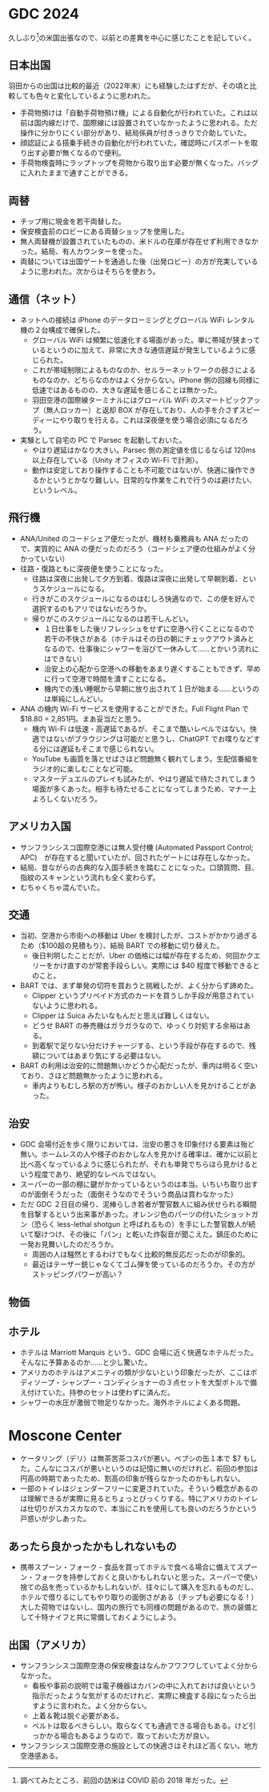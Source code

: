 # GDC 2024

久しぶり[^1]の米国出張なので、以前との差異を中心に感じたことを記していく。

[^1]: 調べてみたところ、前回の訪米は COVID 前の 2018 年だった。

## 日本出国

羽田からの出国は比較的最近（2022年末）にも経験したはずだが、その頃と比較しても色々と変化しているように思われた。

- 手荷物預けは「自動手荷物預け機」による自動化が行われていた。これは以前は国内線だけで、国際線には設置されていなかったように思われる。ただ操作に分かりにくい部分があり、結局係員が付きっきりで介助していた。
- 顔認証による搭乗手続きの自動化が行われていた。確認時にパスポートを取り出す必要が無くなるので便利。
- 手荷物検査時にラップトップを荷物から取り出す必要が無くなった。バッグに入れたままで通すことができる。

## 両替

- チップ用に現金を若干両替した。
- 保安検査前のロビーにある両替ショップを使用した。
- 無人両替機が設置されていたものの、米ドルの在庫が存在せず利用できなかった。結局、有人カウンターを使った。
- 両替については出国ゲートを通過した後（出発ロビー）の方が充実しているように思われた。次からはそちらを使おう。

## 通信（ネット）

- ネットへの接続は iPhone のデータローミングとグローバル WiFi レンタル機の２台構成で確保した。
  - グローバル WiFi は頻繁に低速化する場面があった。単に帯域が狭まっているというのに加えて、非常に大きな通信遅延が発生しているように感じられた。
  - これが帯域制限によるものなのか、セルラーネットワークの弱さによるものなのか、どちらなのかはよく分からない。iPhone 側の回線も同様に低速ではあるものの、大きな遅延を感じることは無かった。
  - 羽田空港の国際線ターミナルにはグローバル WiFi のスマートピックアップ（無人ロッカー）と返却 BOX が存在しており、人の手を介さずスピーディーにやり取りを行える。これは深夜便を使う場合必須になるだろう。
- 実験として自宅の PC で Parsec を起動しておいた。
  - やはり遅延はかなり大きい。Parsec 側の測定値を信じるならば 120ms 以上存在している（Unity オフィスの Wi-Fi で計測）。
  - 動作は安定しており操作することも不可能ではないが、快適に操作できるかというとかなり難しい。日常的な作業をこれで行うのは避けたい、というレベル。

## 飛行機

- ANA/United のコードシェア便だったが、機材も乗務員も ANA だったので、実質的に ANA の便だったのだろう（コードシェア便の仕組みがよく分かっていない）
- 往路・復路ともに深夜便を使うことになった。
  - 往路は深夜に出発して夕方到着、復路は深夜に出発して早朝到着、というスケジュールになる。
  - 行きがこのスケジュールになるのはむしろ快適なので、この便を好んで選択するのもアリではないだろうか。
  - 帰りがこのスケジュールになるのは若干しんどい。
    - １日仕事をした後リフレッシュをせずに空港へ行くことになるので若干の不快さがある（ホテルはその日の朝にチェックアウト済みとなるので、仕事後にシャワーを浴びて一休みして……とかいう流れにはできない）
    - 治安上の心配から空港への移動をあまり遅くすることもできず、早めに行って空港で時間を潰すことになる。
    - 機内での浅い睡眠から早朝に放り出されて１日が始まる……というのは単純にしんどい。
- ANA の機内 Wi-Fi サービスを使用することができた。Full Flight Plan で $18.80 = 2,851円。まあ妥当だと思う。
  - 機内 Wi-Fi は低速・高遅延であるが、そこまで酷いレベルではない。快適ではないがブラウジングは可能だと思うし、ChatGPT でお喋りなどする分には遅延もそこまで感じられない。
  - YouTube も画質を落とせばさほど問題無く観れてしまう。生配信番組をラジオ的に楽しむことなど可能。
  - マスターデュエルのプレイも試みたが、やはり遅延で待たされてしまう場面が多くあった。相手も待たせることになってしまうため、マナー上よろしくないだろう。

## アメリカ入国

- サンフランシスコ国際空港には無人受付機 (Automated Passport Control; APC)　が存在すると聞いていたが、回されたゲートには存在しなかった。
- 結局、昔ながらの古典的な入国手続きを踏むことになった。口頭質問、目、指紋のスキャンという流れも全く変わらず。
- むちゃくちゃ混んでいた。

## 交通

- 当初、空港から市街への移動は Uber を検討したが、コストがかかり過ぎるため（$100超の見積もり）、結局 BART での移動に切り替えた。
  - 後日判明したことだが、Uber の価格には幅が存在するため、何回かクエリーをかけ直すのが常套手段らしい。実際には $40 程度で移動できるとのこと。
- BART では、まず単発の切符を買おうと挑戦したが、よく分からず諦めた。
  - Clipper というプリペイド方式のカードを買うしか手段が用意されていないように思われる。
  - Clipper は Suica みたいなもんだと思えば難しくはない。
  - どうせ BART の券売機はガラガラなので、ゆっくり対処する余裕はある。
  - 到着駅で足りない分だけチャージする、という手段が存在するので、残額についてはあまり気にする必要はない。
- BART の利用は治安的に問題無いかどうか心配だったが、車内は明るく空いており、さほど問題無かったように思われる。
  - 車内よりもむしろ駅の方が怖い。様子のおかしい人を見かけることがあった。

## 治安

- GDC 会場付近を歩く限りにおいては、治安の悪さを印象付ける要素は殆ど無い。ホームレスの人や様子のおかしな人を見かける確率は、確かに以前と比べ高くなっているように感じられたが、それも単発でちらほら見かけるという程度であり、絶望的なレベルではない。
- スーパーの一部の棚に鍵がかかっているというのは本当。いちいち取り出すのが面倒そうだった（面倒そうなのでそういう商品は買わなかった）
- ただ GDC ２日目の帰り、泥棒らしき若者が警官数人に組み伏せられる瞬間を目撃するという出来事があった。オレンジ色のパーツの付いたショットガン（恐らく less-lethal shotgun と呼ばれるもの）を手にした警官数人が続いて駆けつけ、その後に「パン」と乾いた炸裂音が聞こえた。鎮圧のために一発お見舞いしたのだろうか。
  - 周囲の人は騒然とするわけでもなく比較的無反応だったのが印象的。
  - 最近はテーザー銃じゃなくてゴム弾を使っているのだろうか。その方がストッピングパワーが高い？

## 物価

## ホテル

- ホテルは Marriott Marquis という、GDC 会場に近く快適なホテルだった。そんなに予算あるのか……と少し驚いた。
- アメリカのホテルはアメニティの類が少ないという印象だったが、ここはボディソープ・シャンプー・コンディショナーの３点セットを大型ボトルで備え付けていた。持参のセットは使わずに済んだ。
- シャワーの水圧が激弱で物足りなかった。海外ホテルによくある問題。

# Moscone Center

- ケータリング（デリ）は無茶苦茶コスパが悪い。ペプシの缶１本で $7 もした。こんなにコスパが悪いというのは記憶に無いのだけれど、前回の参加は円高の時期であったため、割高の印象が残らなかったのかもしれない。
- 一部のトイレはジェンダーフリーに変更されていた。そういう概念があるのは理解できるが実際に見るとちょっとびっくりする。特にアメリカのトイレは仕切りがスカスカなので、本当にこれを使用しても良いのだろうかという戸惑いが少しあった。

## あったら良かったかもしれないもの

- 携帯スプーン・フォーク - 食品を買ってホテルで食べる場合に備えてスプーン・フォークを持参しておくと良いかもしれないと思った。スーパーで使い捨ての品を売っているかもしれないが、往々にして購入を忘れるものだし、ホテルで借りるにしてもやり取りの面倒さがある（チップも必要になる！） 大した荷物ではないし、国内の旅行でも同様の問題があるので、旅の装備として十特ナイフと共に常備しておくようにしよう。

## 出国（アメリカ）

- サンフランシスコ国際空港の保安検査はなんかフワフワしていてよく分からなかった。
  - 看板や事前の説明では電子機器はカバンの中に入れておけば良いという指示だったような気がするのだけれど、実際に検査する段になったら出すように言われた。よく分からない。
  - 上着＆靴は脱ぐ必要がある。
  - ベルトは取るべきらしい。取らなくても通過できる場合もある。けど引っかかる場合もあるようなので、取っておいた方が良い。
- サンフランシスコ国際空港の施設としての快適さはそれほど高くない。地方空港感ある。
